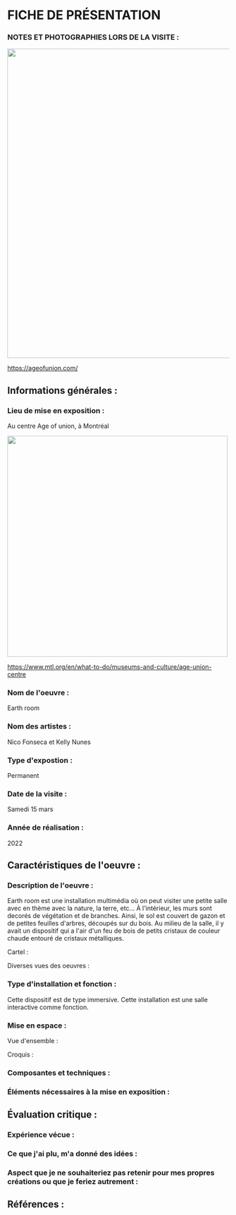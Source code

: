 # FICHE DE PRÉSENTATION


### NOTES ET PHOTOGRAPHIES LORS DE LA VISITE : 

<img src="https://github.com/MeenaAtai/H24_V11_inspirations_ATAI/assets/143361141/a62421d4-c3f6-4e18-be49-db99f387575e" width="700px">

https://ageofunion.com/

## Informations générales :

### Lieu de mise en exposition :

Au centre Age of union, à Montréal

<img src="https://github.com/MeenaAtai/H24_V11_inspirations_ATAI/assets/143361141/adb6e470-b2fd-4497-b02a-bbaeed57396a" width="500px">

https://www.mtl.org/en/what-to-do/museums-and-culture/age-union-centre

### Nom de l'oeuvre :

Earth room

### Nom des artistes :

Nico Fonseca et Kelly Nunes

### Type d'expostion :

Permanent

### Date de la visite :

Samedi 15 mars

### Année de réalisation :

2022

## Caractéristiques de l'oeuvre :

### Description de l'oeuvre :

Earth room est une installation multimédia où on peut visiter une petite salle avec en thème avec la nature, la terre, etc... À l'intérieur, les murs sont decorés de végétation et de branches. Ainsi, le sol est couvert de gazon et de petites feuilles d'arbres, découpés sur du bois. Au milieu de la salle, il y avait un dispositif qui a l'air d'un feu de bois de petits cristaux de couleur chaude entouré de cristaux métalliques.

Cartel :


Diverses vues des oeuvres :



### Type d'installation et fonction :

Cette dispositif est de type immersive. Cette installation est une salle interactive comme fonction. 

### Mise en espace :



Vue d'ensemble :

Croquis :


### Composantes et techniques :



### Éléments nécessaires à la mise en exposition :


## Évaluation critique :

### Expérience vécue :




### Ce que j'ai plu, m'a donné des idées :


### Aspect que je ne souhaiteriez pas retenir pour mes propres créations ou que je feriez autrement :


## Références :
